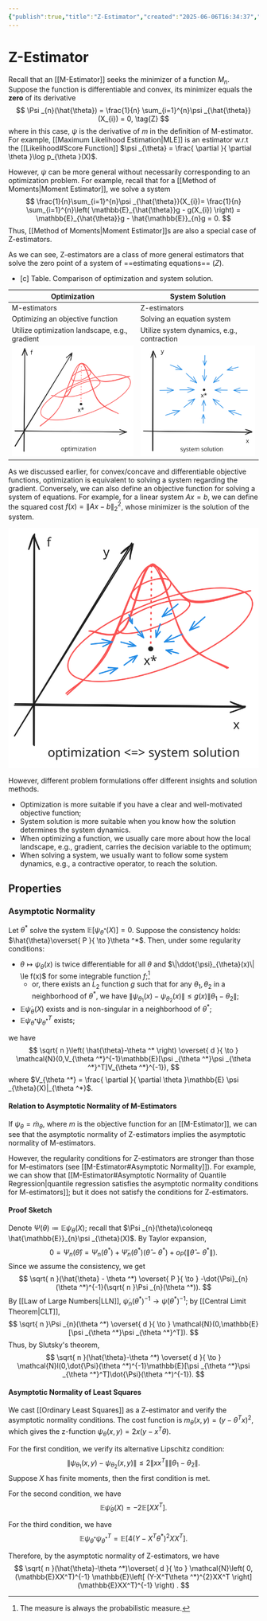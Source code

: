```yaml
---
{"publish":true,"title":"Z-Estimator","created":"2025-06-06T16:34:37","modified":"2025-06-11T19:23:01","cssclasses":"","state":"done","sup":["[[Estimation]]"],"alias":null,"type":"note"}
---
```



# Z-Estimator

Recall that an [[M-Estimator]] seeks the minimizer of a function $M_{n}$. Suppose the function is differentiable and convex, its minimizer equals the **zero** of its derivative
$$
\Psi _{n}(\hat{\theta}) = \frac{1}{n} \sum_{i=1}^{n}\psi _{\hat{\theta}}(X_{i}) = 0, \tag{Z}
$$
where in this case, $\psi$ is the derivative of $m$ in the definition of M-estimator.
For example, [[Maximum Likelihood Estimation\|MLE]] is an estimator w.r.t the [[Likelihood#Score Function]] $\psi _{\theta} = \frac{ \partial  }{ \partial \theta }\log p_{\theta }(X)$.

However, $\psi$ can be more general without necessarily corresponding to an optimization problem. For example, recall that for a [[Method of Moments\|Moment Estimator]], we solve a system
$$
\frac{1}{n}\sum_{i=1}^{n}\psi _{\hat{\theta}}(X_{i})= \frac{1}{n} \sum_{i=1}^{n}\left(  \mathbb{E}_{\hat{\theta}}g - g(X_{i}) \right) = \mathbb{E}_{\hat{\theta}}g - \hat{\mathbb{E}}_{n}g = 0.
$$
Thus, [[Method of Moments\|Moment Estimator]]s are also a special case of Z-estimators.

As we can see, Z-estimators are a class of more general estimators that solve the zero point of a system of ==estimating equations== $(Z)$.

- [c] Table. Comparison of optimization and system solution.

| Optimization                                     | System Solution                            |
| ------------------------------------------------ | ------------------------------------------ |
| M-estimators                                     | Z-estimators                               |
| Optimizing an objective function                 | Solving an equation system                 |
| Utilize optimization landscape, e.g., gradient   | Utilize system dynamics, e.g., contraction |
| ![optimization](excalidraw/z-opt.excalidraw.svg) | ![system](excalidraw/z-sys.excalidraw.svg) |

As we discussed earlier, for convex/concave and differentiable objective functions, optimization is equivalent to solving a system regarding the gradient.
Conversely, we can also define an objective function for solving a system of equations. For example, for a linear system $Ax=b$, we can define the squared cost $f(x) = \|Ax-b\|_{2}^{2}$, whose minimizer is the solution of the system.

![Equivalence of optimization and system solution.|300](excalidraw/z-opt-sys.excalidraw.svg)

However, different problem formulations offer different insights and solution methods.

- Optimization is more suitable if you have a clear and well-motivated objective function;
- System solution is more suitable when you know how the solution determines the system dynamics.
- When optimizing a function, we usually care more about how the local landscape, e.g., gradient, carries the decision variable to the optimum;
- When solving a system, we usually want to follow some system dynamics, e.g., a contractive operator, to reach the solution.

## Properties

### Asymptotic Normality

Let $\theta ^*$ solve the system $\mathbb{E}[\psi_{\theta ^*}(X)]=0$. Suppose the consistency holds: $\hat{\theta}\overset{ P }{ \to }\theta ^*$.
Then, under some regularity conditions:

- $\theta \mapsto \psi _{\theta}(x)$ is twice differentiable for all $\theta$ and $\|\ddot{\psi}_{\theta}(x)\| \le f(x)$ for some integrable function $f$;[^1]
    - or, there exists an $L_{2}$ function $g$ such that for any $\theta_{1},\theta_{2}$ in a neighborhood of $\theta ^*$, we have $\|\psi _{\theta_{1}}(x)-\psi _{\theta_{2}}(x)\| \le g(x)\|\theta_{1}-\theta_{2}\|$;
- $\mathbb{E} \dot{\psi}_{\theta}(X)$ exists and is non-singular in a neighborhood of $\theta ^*$;
- $\mathbb{E} \psi _{\theta ^*}\psi _{\theta ^*}^T$ exists;

we have
$$
\sqrt{ n }\left( \hat{\theta}-\theta ^* \right) \overset{ d }{ \to } \mathcal{N}(0,V_{\theta ^*}^{-1}\mathbb{E}[\psi _{\theta ^*}\psi _{\theta ^*}^T]V_{\theta ^*}^{-1}),
$$
where $V_{\theta ^*} = \frac{ \partial  }{ \partial \theta }\mathbb{E} \psi _{\theta}(X)|_{\theta ^*}$.

[^1]: The measure is always the probabilistic measure.

#### Relation to Asymptotic Normality of M-Estimators

If $\psi _{\theta} = \dot{m}_{\theta}$, where $m$ is the objective function for an [[M-Estimator]], we can see that the asymptotic normality of Z-estimators implies the asymptotic normality of M-estimators.

However, the regularity conditions for Z-estimators are stronger than those for M-estimators (see [[M-Estimator#Asymptotic Normality]]). For example, we can show that [[M-Estimator#Asymptotic Normality of Quantile Regression\|quantile regression satisfies the asymptotic normality conditions for M-estimators]]; but it does not satisfy the conditions for Z-estimators.

#### Proof Sketch

Denote $\Psi(\theta)\coloneqq \mathbb{E}\psi _{\theta}(X)$; recall that $\Psi _{n}(\theta)\coloneqq \hat{\mathbb{E}}_{n}\psi _{\theta}(X)$. By Taylor expansion,
$$
0 = \Psi _{n}(\hat{\theta}) = \Psi _{n}(\theta ^*) + \dot{\Psi}_{n}(\theta ^*)(\hat{\theta}-\theta ^*) + o_{P}(\|\hat{\theta}-\theta ^*\|).
$$
Since we assume the consistency, we get
$$
\sqrt{ n }(\hat{\theta} - \theta ^*) \overset{ P }{ \to } -\dot{\Psi}_{n}(\theta ^*)^{-1}(\sqrt{ n }\Psi _{n}(\theta ^*)).
$$
By [[Law of Large Numbers\|LLN]], $\dot{\psi}_n(\theta ^*)^{-1}\to \dot{\psi}(\theta ^*)^{-1}$; by [[Central Limit Theorem\|CLT]],
$$
\sqrt{ n  }\Psi _{n}(\theta ^*) \overset{ d }{ \to } \mathcal{N}(0,\mathbb{E}[\psi _{\theta ^*}\psi _{\theta ^*}^T]).
$$
Thus, by Slutsky's theorem,
$$
\sqrt{ n }(\hat{\theta}-\theta ^*) \overset{ d }{ \to } \mathcal{N}l(0,\dot{\Psi}(\theta ^*)^{-1}\mathbb{E}[\psi _{\theta ^*}\psi _{\theta ^*}^T]\dot{\Psi}(\theta ^*)^{-1}).
$$

#### Asymptotic Normality of Least Squares

We cast [[Ordinary Least Squares]] as a Z-estimator and verify the asymptotic normality conditions. The cost function is $m_{\theta}(x,y) = (y-\theta ^Tx)^{2}$, which gives the z-function $\psi _{\theta}(x,y) = 2x(y-x^T\theta )$.

For the first condition, we verify its alternative Lipschitz condition:
$$
\|\psi _{\theta_{1}}(x,y)-\psi _{\theta_{2}}(x,y)\| \le 2\|xx^T\|\|\theta_{1}-\theta_{2}\|.
$$
Suppose $X$ has finite moments, then the first condition is met.

For the second condition, we have
$$
\mathbb{E} \dot{\psi}_{\theta}(X) = -2\mathbb{E}[XX^T].
$$

For the third condition, we have
$$
\mathbb{E} \psi _{\theta ^*}\psi _{\theta ^*}^T =  \mathbb{E}\left[ 4(Y-X^T\theta ^*)^{2} XX^T \right] .
$$

Therefore, by the asymptotic normality of Z-estimators, we have
$$
\sqrt{ n }(\hat{\theta}-\theta ^*)\overset{ d }{ \to } \mathcal{N}\left( 0, (\mathbb{E}XX^T)^{-1} \mathbb{E}\left[ (Y-X^T\theta ^*)^{2}XX^T \right] (\mathbb{E}XX^T)^{-1} \right) .
$$
